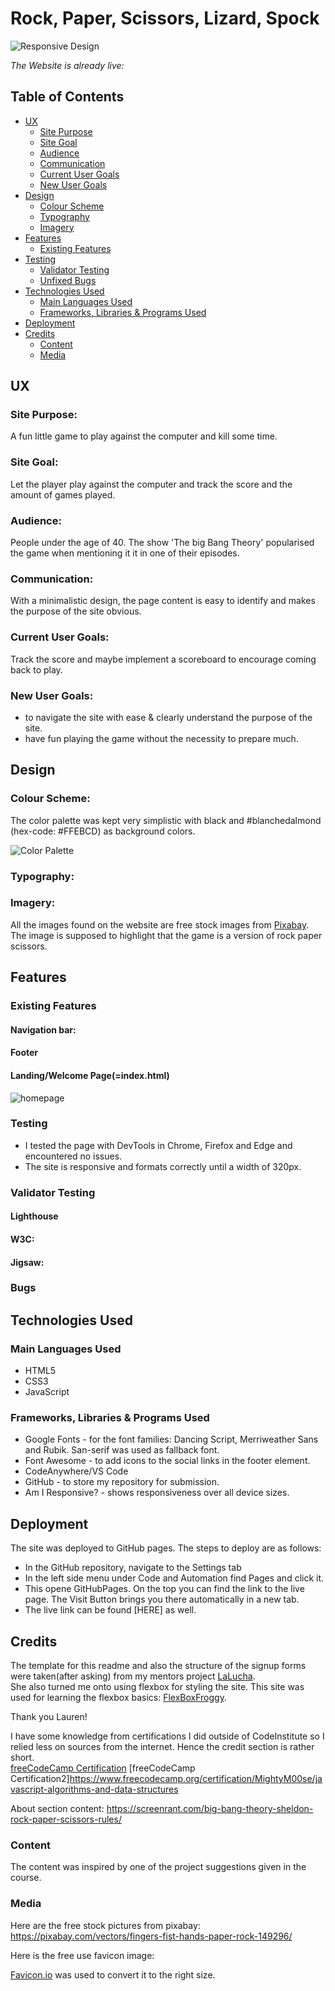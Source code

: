 # Rock, Paper, Scissors, Lizard, Spock

![Responsive Design]()

<em>The Website is already live:</em>

## Table of Contents
+ [UX](#ux "UX")
  + [Site Purpose](#site-purpose "Site Purpose")
  + [Site Goal](#site-goal "Site Goal")
  + [Audience](#audience "Audience")
  + [Communication](#communication "Communication")
  + [Current User Goals](#current-user-goals "Current User Goals")
  + [New User Goals](#new-user-goals "New User Goals")
+ [Design](#design "Design")
  + [Colour Scheme](#colour-scheme "Colour Scheme")
  + [Typography](#typography "Typography")
  + [Imagery](#imagery "Imagery")
+ [Features](#features "Features")
  + [Existing Features](#existing-features "Existing Features")
+ [Testing](#testing "Testing")
  + [Validator Testing](#validator-testing "Validator Testing")
  + [Unfixed Bugs](#unfixed-bugs "Unfixed Bugs")
+ [Technologies Used](#technologies-used "Technologies Used")
  + [Main Languages Used](#main-languages-used "Main Languages Used")
  + [Frameworks, Libraries & Programs Used](#frameworks-libraries-programs-used "Frameworks, Libraries & Programs Used")
+ [Deployment](#deployment "Deployment")
+ [Credits](#credits "Credits")
  + [Content](#content "Content")
  + [Media](#media "Media")


## UX

### Site Purpose:

A fun little game to play against the computer and kill some time.

### Site Goal:

Let the player play against the computer and track the score and the amount of games played.

### Audience:

People under the age of 40. The show 'The big Bang Theory' popularised the game when mentioning it it in one of their episodes.

### Communication:

With a minimalistic design, the page content is easy to identify and makes the purpose of the site obvious. 

### Current User Goals:

Track the score and maybe implement a scoreboard to encourage coming back to play.

### New User Goals:

- to navigate the site with ease & clearly understand the purpose of the site.
- have fun playing the game without the necessity to prepare much.

## Design

### Colour Scheme:

The color palette was kept very simplistic with black and #blanchedalmond (hex-code: #FFEBCD) as background colors. <br>

![Color Palette]()

### Typography:

### Imagery:

All the images found on the website are free stock images from [Pixabay][def3]. <br>
The image is supposed to highlight that the game is a version of rock paper scissors.    

## Features

### Existing Features
#### Navigation bar:
#### Footer
#### Landing/Welcome Page(=index.html)

![homepage]()

### Testing

+ I tested the page with DevTools in Chrome, Firefox and Edge and encountered no issues. <br>
+ The site is responsive and formats correctly until a width of 320px.<br>

### Validator Testing

#### Lighthouse

#### W3C:

#### Jigsaw:

### Bugs

## Technologies Used
### Main Languages Used
- HTML5
- CSS3
- JavaScript

### Frameworks, Libraries & Programs Used
- Google Fonts - for the font families: Dancing Script, Merriweather Sans and Rubik. San-serif was used as fallback font.
- Font Awesome - to add icons to the social links in the footer element.
- CodeAnywhere/VS Code
- GitHub - to store my repository for submission.
- Am I Responsive? - shows responsiveness over all device sizes.


## Deployment
The site was deployed to GitHub pages. The steps to deploy are as follows:
- In the GitHub repository, navigate to the Settings tab
- In the left side menu under Code and Automation find Pages and click it. 
- This opene GitHubPages. On the top you can find the link to the live page. The Visit Button brings you there automatically in a new tab. 
- The live link can be found [HERE] as well.

## Credits
The template for this readme and also the structure of the signup forms were taken(after asking) from my mentors project [LaLucha][def6].<br>
She also turned me onto using flexbox for styling the site. This site was used for learning the flexbox basics: [FlexBoxFroggy][def7].<br>

Thank you Lauren!

I have some knowledge from certifications I did outside of CodeInstitute so I relied less on sources from the internet. Hence the credit section is rather short. <br>
[freeCodeCamp Certification][freecode]
[freeCodeCamp Certification2]https://www.freecodecamp.org/certification/MightyM00se/javascript-algorithms-and-data-structures

About section content: https://screenrant.com/big-bang-theory-sheldon-rock-paper-scissors-rules/


### Content

The content was inspired by one of the project suggestions given in the course. 

### Media

Here are the free stock pictures from pixabay:
https://pixabay.com/vectors/fingers-fist-hands-paper-rock-149296/

Here is the free use favicon image:

[Favicon.io][def2] was used to convert it to the right size.<br>

[def2]: https://favicon.io
[def3]: https://pixabay.com/
[def5]: https://pagespeed.web.dev/
[def6]: https://github.com/CluelessBiker/project1-la-lucha
[def7]: https://flexboxfroggy.com/
[freecode]: https://www.freecodecamp.org/certification/MightyM00se/responsive-web-design
